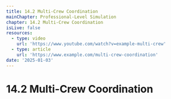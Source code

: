 ```yaml
---
title: 14.2 Multi-Crew Coordination
mainChapter: Professional-Level Simulation
chapter: 14.2 Multi-Crew Coordination
isLive: false
resources:
  - type: video
    url: 'https://www.youtube.com/watch?v=example-multi-crew'
  - type: article
    url: 'https://www.example.com/multi-crew-coordination'
date: '2025-01-03'
---
```


# 14.2 Multi-Crew Coordination
